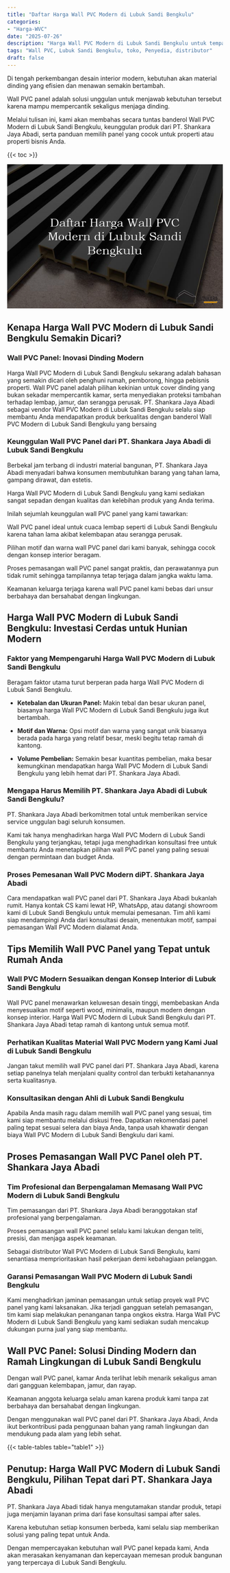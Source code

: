 ```yaml
---
title: "Daftar Harga Wall PVC Modern di Lubuk Sandi Bengkulu"
categories: 
- "Harga-WVC"
date: "2025-07-26"
description: "Harga Wall PVC Modern di Lubuk Sandi Bengkulu untuk tempat tinggal, kantor, serta toko. Panel berkualitas, variasi motif, pilihan warna modern, beserta layanan pemasangan dikerjakan oleh tim ahli dan jaminan resmi!|Jasa distribusi Wall PVC Modern di Lubuk Sandi Bengkulu bagi kebutuhan tempat tinggal, perkantoran, atau gerai, dengan panel terbaik dan penempatan oleh tim ahli serta kepastian resmi.|Alternatif Wall PVC Modern di Lubuk Sandi Bengkulu yang terbukti bagi rumah, perkantoran, serta ritel, dengan material berkualitas dan penempatan dikerjakan oleh tim ahli serta garansi resmi.|Penyediaan Wall PVC Modern di Lubuk Sandi Bengkulu untuk hunian, perkantoran, dan ritel, beserta panel terbaik dan instalasi ditangani oleh tenaga ahli berpengalaman, disertai beserta kepastian resmi.}"
tags: "Wall PVC, Lubuk Sandi Bengkulu, toko, Penyedia, distributor"
draft: false
---
```


Di tengah perkembangan desain interior modern, kebutuhan akan material dinding yang efisien dan menawan semakin bertambah.

Wall PVC panel adalah solusi unggulan untuk menjawab kebutuhan tersebut karena mampu mempercantik sekaligus menjaga dinding.

Melalui tulisan ini, kami akan membahas secara tuntas banderol Wall PVC Modern di Lubuk Sandi Bengkulu, keunggulan produk dari PT. Shankara Jaya Abadi, serta panduan memilih panel yang cocok untuk properti atau properti bisnis Anda.

{{< toc >}}

![Daftar Harga Wall PVC Modern di Lubuk Sandi Bengkulu](/images/Harga-WVC/Daftar-Harga-Wall-PVC-Modern-di-Lubuk-Sandi-Bengkulu.png)


## Kenapa Harga Wall PVC Modern di Lubuk Sandi Bengkulu Semakin Dicari?

### Wall PVC Panel: Inovasi Dinding Modern

Harga Wall PVC Modern di Lubuk Sandi Bengkulu sekarang adalah bahasan yang semakin dicari oleh penghuni rumah, pemborong, hingga pebisnis properti. Wall PVC panel adalah pilihan kekinian untuk cover dinding yang bukan sekadar mempercantik kamar, serta menyediakan proteksi tambahan terhadap lembap, jamur, dan serangga perusak. PT. Shankara Jaya Abadi sebagai vendor Wall PVC Modern di Lubuk Sandi Bengkulu selalu siap membantu Anda mendapatkan produk berkualitas dengan banderol Wall PVC Modern di Lubuk Sandi Bengkulu yang bersaing

### Keunggulan Wall PVC Panel dari PT. Shankara Jaya Abadi di Lubuk Sandi Bengkulu

Berbekal jam terbang di industri material bangunan, PT. Shankara Jaya Abadi menyadari bahwa konsumen membutuhkan barang yang tahan lama, gampang dirawat, dan estetis.

Harga Wall PVC Modern di Lubuk Sandi Bengkulu yang kami sediakan sangat sepadan dengan kualitas dan kelebihan produk yang Anda terima.

Inilah sejumlah keunggulan wall PVC panel yang kami tawarkan:

Wall PVC panel ideal untuk cuaca lembap seperti di Lubuk Sandi Bengkulu karena tahan lama akibat kelembapan atau serangga perusak.

Pilihan motif dan warna wall PVC panel dari kami banyak, sehingga cocok dengan konsep interior beragam.

Proses pemasangan wall PVC panel sangat praktis, dan perawatannya pun tidak rumit sehingga tampilannya tetap terjaga dalam jangka waktu lama.

Keamanan keluarga terjaga karena wall PVC panel kami bebas dari unsur berbahaya dan bersahabat dengan lingkungan.

## Harga Wall PVC Modern di Lubuk Sandi Bengkulu: Investasi Cerdas untuk Hunian Modern

### Faktor yang Mempengaruhi Harga Wall PVC Modern di Lubuk Sandi Bengkulu

Beragam faktor utama turut berperan pada harga Wall PVC Modern di Lubuk Sandi Bengkulu.

- **Ketebalan dan Ukuran Panel:** Makin tebal dan besar ukuran panel, biasanya harga Wall PVC Modern di Lubuk Sandi Bengkulu juga ikut bertambah.

- **Motif dan Warna:** Opsi motif dan warna yang sangat unik biasanya berada pada harga yang relatif besar, meski begitu tetap ramah di kantong.

- **Volume Pembelian:** Semakin besar kuantitas pembelian, maka besar kemungkinan mendapatkan harga Wall PVC Modern di Lubuk Sandi Bengkulu yang lebih hemat dari PT. Shankara Jaya Abadi.

### Mengapa Harus Memilih PT. Shankara Jaya Abadi di Lubuk Sandi Bengkulu?

PT. Shankara Jaya Abadi berkomitmen total untuk memberikan service service unggulan bagi seluruh konsumen.

Kami tak hanya menghadirkan harga Wall PVC Modern di Lubuk Sandi Bengkulu yang terjangkau, tetapi juga menghadirkan konsultasi free untuk membantu Anda menetapkan pilihan wall PVC panel yang paling sesuai dengan permintaan dan budget Anda.

### Proses Pemesanan Wall PVC Modern diPT. Shankara Jaya Abadi

Cara mendapatkan wall PVC panel dari PT. Shankara Jaya Abadi bukanlah rumit. Hanya kontak CS kami lewat HP, WhatsApp, atau datangi showroom kami di Lubuk Sandi Bengkulu untuk memulai pemesanan. Tim ahli kami siap mendampingi Anda dari konsultasi desain, menentukan motif, sampai pemasangan Wall PVC Modern dialamat Anda.

## Tips Memilih Wall PVC Panel yang Tepat untuk Rumah Anda

### Wall PVC Modern Sesuaikan dengan Konsep Interior di Lubuk Sandi Bengkulu

Wall PVC panel menawarkan keluwesan desain tinggi, membebaskan Anda menyesuaikan motif seperti wood, minimalis, maupun modern dengan konsep interior. Harga Wall PVC Modern di Lubuk Sandi Bengkulu dari PT. Shankara Jaya Abadi tetap ramah di kantong untuk semua motif.

### Perhatikan Kualitas Material Wall PVC Modern yang Kami Jual di Lubuk Sandi Bengkulu

Jangan takut memilih wall PVC panel dari PT. Shankara Jaya Abadi, karena setiap panelnya telah menjalani quality control dan terbukti ketahanannya serta kualitasnya.

### Konsultasikan dengan Ahli di Lubuk Sandi Bengkulu

Apabila Anda masih ragu dalam memilih wall PVC panel yang sesuai, tim kami siap membantu melalui diskusi free. Dapatkan rekomendasi panel paling tepat sesuai selera dan biaya Anda, tanpa usah khawatir dengan biaya Wall PVC Modern di Lubuk Sandi Bengkulu dari kami.

## Proses Pemasangan Wall PVC Panel oleh PT. Shankara Jaya Abadi

### Tim Profesional dan Berpengalaman Memasang Wall PVC Modern di Lubuk Sandi Bengkulu

Tim pemasangan dari PT. Shankara Jaya Abadi beranggotakan staf profesional yang berpengalaman.

Proses pemasangan wall PVC panel selalu kami lakukan dengan teliti, presisi, dan menjaga aspek keamanan.

Sebagai distributor Wall PVC Modern di Lubuk Sandi Bengkulu, kami senantiasa memprioritaskan hasil pekerjaan demi kebahagiaan pelanggan.

### Garansi Pemasangan Wall PVC Modern di Lubuk Sandi Bengkulu

Kami menghadirkan jaminan pemasangan untuk setiap proyek wall PVC panel yang kami laksanakan. Jika terjadi gangguan setelah pemasangan, tim kami siap melakukan penanganan tanpa ongkos ekstra. Harga Wall PVC Modern di Lubuk Sandi Bengkulu yang kami sediakan sudah mencakup dukungan purna jual yang siap membantu.

## Wall PVC Panel: Solusi Dinding Modern dan Ramah Lingkungan di Lubuk Sandi Bengkulu

Dengan wall PVC panel, kamar Anda terlihat lebih menarik sekaligus aman dari gangguan kelembapan, jamur, dan rayap.

Keamanan anggota keluarga selalu aman karena produk kami tanpa zat berbahaya dan bersahabat dengan lingkungan.

Dengan menggunakan wall PVC panel dari PT. Shankara Jaya Abadi, Anda ikut berkontribusi pada penggunaan bahan yang ramah lingkungan dan mendukung pada alam yang lebih sehat.

{{< table-tables table="table1" >}}

## Penutup: Harga Wall PVC Modern di Lubuk Sandi Bengkulu, Pilihan Tepat dari PT. Shankara Jaya Abadi

PT. Shankara Jaya Abadi tidak hanya mengutamakan standar produk, tetapi juga menjamin layanan prima dari fase konsultasi sampai after sales.

Karena kebutuhan setiap konsumen berbeda, kami selalu siap memberikan solusi yang paling tepat untuk Anda.

Dengan mempercayakan kebutuhan wall PVC panel kepada kami, Anda akan merasakan kenyamanan dan kepercayaan memesan produk bangunan yang terpercaya di Lubuk Sandi Bengkulu.
